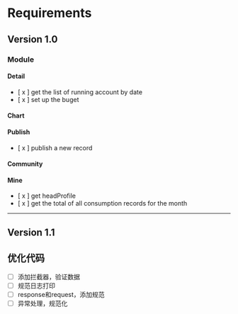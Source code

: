# Requirements

## Version 1.0
### Module
#### Detail
- [ x ] get the list of running account by date
- [ x ] set up the buget

#### Chart
#### Publish
- [ x ] publish a new record
#### Community
#### Mine
- [ x ] get headProfile
- [ x ] get the total of all consumption records for the month
---
## Version 1.1
## 优化代码
- [ ] 添加拦截器，验证数据
- [ ] 规范日志打印
- [ ] response和request，添加规范
- [ ] 异常处理，规范化